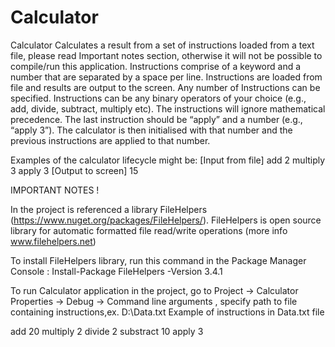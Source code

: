 # Calculator
Calculator
Calculates a result from a set of instructions loaded from a text file, please read Important notes section, otherwise it will not be possible to compile/run this application. Instructions comprise of a keyword and a number that are separated by a space per line.
Instructions are loaded from file and results are output to the screen. Any number of Instructions can be specified. Instructions can be any binary operators of your choice (e.g., add, divide, subtract, multiply etc). The instructions will ignore mathematical precedence. The last instruction should be “apply” and a number (e.g., “apply 3”). The calculator is then initialised with that number and the previous instructions are applied to that number.

Examples of the calculator lifecycle might be:
[Input from file] 
add 2 
multiply 3 
apply 3 
[Output to screen] 
15

IMPORTANT NOTES !

In the project is referenced a library FileHelpers (https://www.nuget.org/packages/FileHelpers/). FileHelpers is open source library for automatic formatted file read/write operations (more info www.filehelpers.net)

To install FileHelpers library, run this command in the Package Manager Console : Install-Package FileHelpers -Version 3.4.1

To run Calculator application in the project, go to Project -> Calculator Properties -> Debug -> Command line arguments , specify path to file containing instructions,ex. D:\Data.txt Example of instructions in Data.txt file

add 20 
multiply 2 
divide 2 
substract 10 
apply 3
